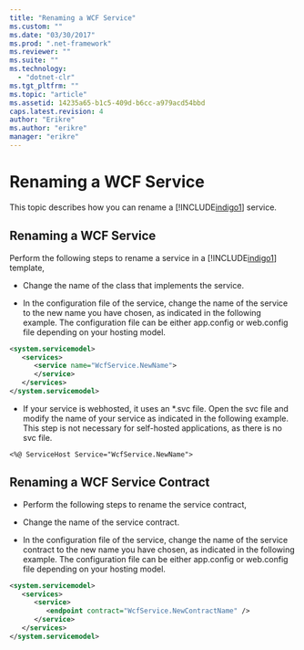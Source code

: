 ```yaml
---
title: "Renaming a WCF Service"
ms.custom: ""
ms.date: "03/30/2017"
ms.prod: ".net-framework"
ms.reviewer: ""
ms.suite: ""
ms.technology: 
  - "dotnet-clr"
ms.tgt_pltfrm: ""
ms.topic: "article"
ms.assetid: 14235a65-b1c5-409d-b6cc-a979acd54bbd
caps.latest.revision: 4
author: "Erikre"
ms.author: "erikre"
manager: "erikre"
---
```

# Renaming a WCF Service
This topic describes how you can rename a [!INCLUDE[indigo1](../../../includes/indigo1-md.md)] service.  
  
## Renaming a WCF Service  
 Perform the following steps to rename a service in a [!INCLUDE[indigo1](../../../includes/indigo1-md.md)] template,  
  
-   Change the name of the class that implements the service.  
  
-   In the configuration file of the service, change the name of the service to the new name you have chosen, as indicated in the following example. The configuration file can be either app.config or web.config file depending on your hosting model.  
  
```xml  
<system.servicemodel>  
   <services>  
      <service name="WcfService.NewName">  
      </service>  
   </services>  
</system.servicemodel>  
```  
  
-   If your service is webhosted, it uses an *.svc file. Open the svc file and modify the name of your service as indicated in the following example. This step is not necessary for self-hosted applications, as there is no svc file.  
  
```  
<%@ ServiceHost Service="WcfService.NewName">  
```  
  
## Renaming a WCF Service Contract  
  
-   Perform the following steps to rename the service contract,  
  
-   Change the name of the service contract.  
  
-   In the configuration file of the service, change the name of the service contract to the new name you have chosen, as indicated in the following example. The configuration file can be either app.config or web.config file depending on your hosting model.  
  
```xml  
<system.servicemodel>  
   <services>  
      <service>  
         <endpoint contract="WcfService.NewContractName" />  
      </service>  
   </services>  
</system.servicemodel>  
```
